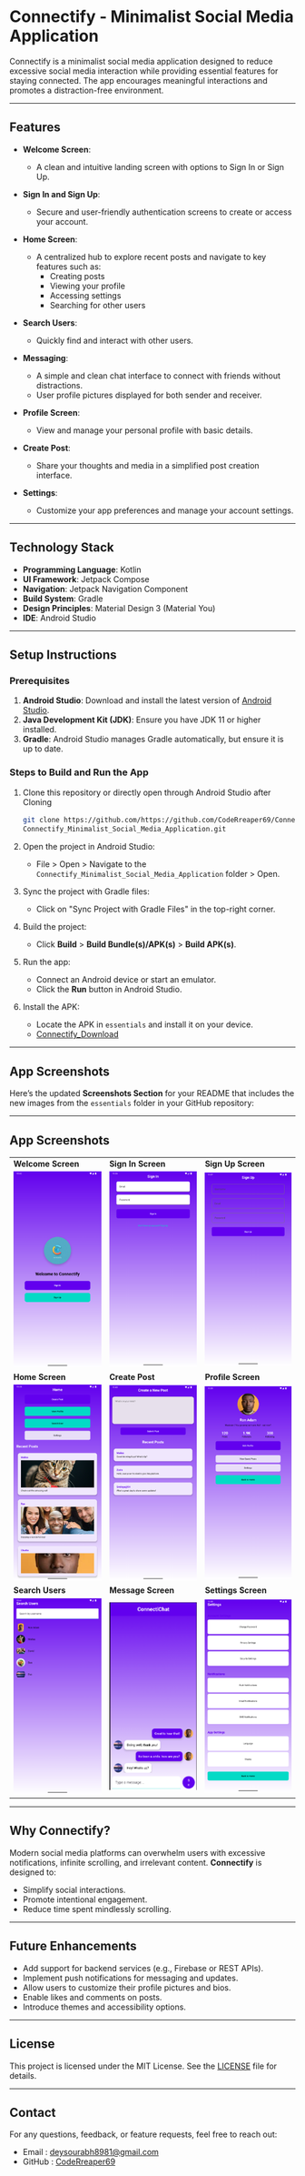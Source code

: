 # **Connectify - Minimalist Social Media Application**

Connectify is a minimalist social media application designed to reduce excessive social media interaction while providing essential features for staying connected. The app encourages meaningful interactions and promotes a distraction-free environment.

---

## **Features**

- **Welcome Screen**: 
  - A clean and intuitive landing screen with options to Sign In or Sign Up.
  
- **Sign In and Sign Up**: 
  - Secure and user-friendly authentication screens to create or access your account.

- **Home Screen**:
  - A centralized hub to explore recent posts and navigate to key features such as:
    - Creating posts
    - Viewing your profile
    - Accessing settings
    - Searching for other users

- **Search Users**:
  - Quickly find and interact with other users.

- **Messaging**:
  - A simple and clean chat interface to connect with friends without distractions.
  - User profile pictures displayed for both sender and receiver.

- **Profile Screen**:
  - View and manage your personal profile with basic details.

- **Create Post**:
  - Share your thoughts and media in a simplified post creation interface.

- **Settings**:
  - Customize your app preferences and manage your account settings.

---

## **Technology Stack**

- **Programming Language**: Kotlin
- **UI Framework**: Jetpack Compose
- **Navigation**: Jetpack Navigation Component
- **Build System**: Gradle
- **Design Principles**: Material Design 3 (Material You)
- **IDE**: Android Studio

---

## **Setup Instructions**

### Prerequisites

1. **Android Studio**: Download and install the latest version of [Android Studio](https://developer.android.com/studio).
2. **Java Development Kit (JDK)**: Ensure you have JDK 11 or higher installed.
3. **Gradle**: Android Studio manages Gradle automatically, but ensure it is up to date.

### Steps to Build and Run the App

1. Clone this repository or directly open through Android Studio after Cloning
   ```bash
   git clone https://github.com/https://github.com/CodeRreaper69/Connectify_Minimalist_Social_Media_Application.git
   Connectify_Minimalist_Social_Media_Application.git
   ```

2. Open the project in Android Studio:
   - File > Open > Navigate to the `Connectify_Minimalist_Social_Media_Application` folder > Open.

3. Sync the project with Gradle files:
   - Click on "Sync Project with Gradle Files" in the top-right corner.

4. Build the project:
   - Click **Build** > **Build Bundle(s)/APK(s)** > **Build APK(s)**.

5. Run the app:
   - Connect an Android device or start an emulator.
   - Click the **Run** button in Android Studio.

6. Install the APK:
   - Locate the APK in `essentials` and install it on your device.
   - [Connectify_Download](apk/Connectify.apk)

---

## **App Screenshots**

Here’s the updated **Screenshots Section** for your README that includes the new images from the `essentials` folder in your GitHub repository:

---

## **App Screenshots**

<table>
  <tr>
    <td><strong>Welcome Screen</strong></td>
    <td><strong>Sign In Screen</strong></td>
    <td><strong>Sign Up Screen</strong></td>
  </tr>
  <tr>
    <td><img src="essentials/WelcomePage.png" alt="Welcome Screen" width="200"/></td>
    <td><img src="essentials/SignIn.png" alt="Sign In Screen" width="200"/></td>
    <td><img src="essentials/SignUp.png" alt="Sign Up Screen" width="200"/></td>
  </tr>
  <tr>
    <td><strong>Home Screen</strong></td>
    <td><strong>Create Post</strong></td>
    <td><strong>Profile Screen</strong></td>
  </tr>
  <tr>
    <td><img src="essentials/Home.png" alt="Home Screen" width="200"/></td>
    <td><img src="essentials/CreatePost.png" alt="Create Post Screen" width="200"/></td>
    <td><img src="essentials/Profile.png" alt="Profile Screen" width="200"/></td>
  </tr>
  <tr>
    <td><strong>Search Users</strong></td>
    <td><strong>Message Screen</strong></td>
    <td><strong>Settings Screen</strong></td>
  </tr>
  <tr>
    <td><img src="essentials/SeachUsers.png" alt="Search Users Screen" width="200"/></td>
    <td><img src="essentials/MessageScreen.png" alt="Message Screen" width="200"/></td>
    <td><img src="essentials/Settings.png" alt="Settings Screen" width="200"/></td>
  </tr>
</table>

---

## **Why Connectify?**

Modern social media platforms can overwhelm users with excessive notifications, infinite scrolling, and irrelevant content. **Connectify** is designed to:
- Simplify social interactions.
- Promote intentional engagement.
- Reduce time spent mindlessly scrolling.

---

## **Future Enhancements**

- Add support for backend services (e.g., Firebase or REST APIs).
- Implement push notifications for messaging and updates.
- Allow users to customize their profile pictures and bios.
- Enable likes and comments on posts.
- Introduce themes and accessibility options.

---


## **License**

This project is licensed under the MIT License. See the [LICENSE](LICENSE) file for details.

---

## **Contact**

For any questions, feedback, or feature requests, feel free to reach out:
- Email    : [deysourabh8981@gmail.com](deysourabh8981@gmail.com)
- GitHub : [CodeRreaper69](https://github.com/CodeRreaper69)
